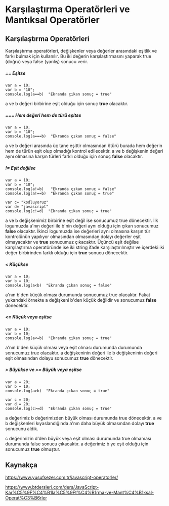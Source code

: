 # Karşılaştırma Operatörleri ve Mantıksal Operatörler

## Karşılaştırma Operatörleri 

Karşılaştırma operatörleri, değişkenler veya değerler arasındaki eşitlik ve farkı bulmak için kullanılır. Bu iki değerin karşılaştırmasını yaparak true (doğru) veya false (yanlış) sonucu verir.

##### == Eşitse
```
var a = 10;
var b = "10";
console.log(a==b)  "Ekranda çıkan sonuç = true"
```
a ve b değeri birbirine eşit olduğu için sonuç **true** olacaktır.

##### === Hem değeri hem de türü eşitse

```
var a = 10;
var b = "10";
console.log(a===b)  "Ekranda çıkan sonuç = false"
```
a ve b değeri arasında üç tane eşittir olmasından ötürü burada hem değerin hem de türün eşit olup olmadığı kontrol edilecektir. a ve b değişkenin değeri aynı olmasına karşın türleri farklı olduğu için sonuç **false** olacaktır.

##### != Eşit değilse
```
var a = 10;
var b = "10";
console.log(a!=b)   "Ekranda çıkan sonuç = false"
console.log(a!==b)  "Ekranda çıkan sonuç = true"

var c= "kodluyoruz"
var d= "javascript"
console.log(c!=d)  "Ekranda çıkan sonuç = true"
```
a ve b değişkenimiz birbirine eşit değil ise sonucumuz true dönecektir. İlk logumuzda a'nın değeri ile b'nin değeri aynı olduğu için çıkan sonucumuz **false** olacaktır. İkinci logumuzda ise değerleri aynı olmasına karşın tür kontrolünün yapılıyor olmasından olmasından dolayı değerler eşit olmayacaktır ve **true** sonucumuz çıkacaktır. Üçüncü eşit değilse karşılaştırma operatöründe ise iki string ifade karşılaştırılmıştır ve içerdeki iki değer birbirinden farklı olduğu için **true** sonucu dönecektir.

#####  < Küçükse

```
var a = 10;
var b = 10;
console.log(a<b)  "Ekranda çıkan sonuç = false"
```

a'nın b'den küçük olması durumunda sonucumuz true olacaktır. Fakat yukarıdaki örnekte a değişkeni b'den küçük değildir ve sonucumuz **false** dönecektir.

#####  <= Küçük veya eşitse

```
var a = 10;
var b = 10;
console.log(a<=b)  "Ekranda çıkan sonuç = true"
```

a'nın b'den küçük olması veya eşit olması durumunda durumunda sonucumuz true olacaktır. a değişkeninin değeri ile b değişkeninin değeri eşit olmasından dolayu sonucumuz **true** dönecektir.

#####  > Büyükse ve >= Büyük veya eşitse

```
var a = 20;
var b = 10;
console.log(a>b)  "Ekranda çıkan sonuç = true"

var c = 20;
var d = 20;
console.log(c>=d)  "Ekranda çıkan sonuç = true"

```
a değerimiz b değerimizden büyük olması durumunda true dönecektir. a ve b değişkenleri kıyaslandığında a'nın daha büyük olmasından dolayı **true** sonucunu aldık.

c değerimizin d'den büyük veya eşit olması durumunda true olmaması durumunda false sonucu çıkacaktır. a değerimiz b ye eşit olduğu için sonucumuz **true** olmuştur. 

## Kaynakça

https://www.yusufsezer.com.tr/javascript-operatorler/

https://www.btdersleri.com/ders/JavaScript-Kar%C5%9F%C4%B1la%C5%9Ft%C4%B1rma-ve-Mant%C4%B1ksal-Operat%C3%B6rler